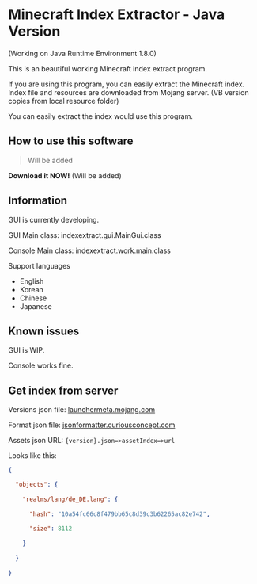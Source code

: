# Minecraft Index Extractor - Java Version
(Working on Java Runtime Environment 1.8.0)

This is an beautiful working Minecraft index extract program.

If you are using this program, you can easily extract the Minecraft index.
Index file and resources are downloaded from Mojang server. (VB version copies from local resource folder)

You can easily extract the index would use this program.
## How to use this software

> Will be added

**Download it NOW!** (Will be added)

## Information
GUI is currently developing.

GUI Main class: indexextract.gui.MainGui.class

Console Main class: indexextract.work.main.class

Support languages
 * English
 * Korean
 * Chinese
 * Japanese

## Known issues

GUI is WIP.

Console works fine.

## Get index from server

Versions json file: [launchermeta.mojang.com](https://launchermeta.mojang.com/mc/game/version_manifest.json)

Format json file: [jsonformatter.curiousconcept.com](https://jsonformatter.curiousconcept.com/)

Assets json URL: `{version}.json=>assetIndex=>url`

Looks like this:
```json
{

  "objects": {
  
    "realms/lang/de_DE.lang": {
    
      "hash": "10a54fc66c8f479bb65c8d39c3b62265ac82e742",
      
      "size": 8112
      
    }
    
  }
  
}
```
